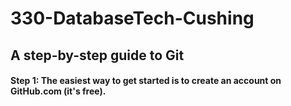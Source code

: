 # 330-DatabaseTech-Cushing

## A step-by-step guide to Git

#### Step 1: The easiest way to get started is to create an account on GitHub.com (it's free).

 
